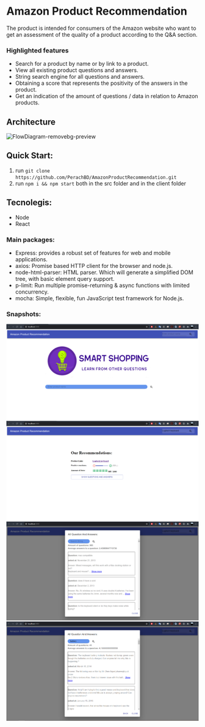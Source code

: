 # Amazon Product Recommendation
The product is intended for consumers of the Amazon website who want to get an assessment of the quality of a product according to the Q&A section.

### Highlighted features
* Search for a product by name or by link to a product.
* View all existing product questions and answers.
* String search engine for all questions and answers.
* Obtaining a score that represents the positivity of the answers in the product.
* Get an indication of the amount of questions / data in relation to Amazon products.

## Architecture
![FlowDiagram-removebg-preview](https://user-images.githubusercontent.com/11539388/200133480-60f3a912-f560-411c-b428-54b1bfe32c47.jpg)

## Quick Start:
1. run `git clone https://github.com/PerachBD/AmazonProductRecommendation.git`
2. run `npm i && npm start` both in the src folder and in the client folder

## Tecnolegis:
* Node
* React

### Main packages:
* Express: provides a robust set of features for web and mobile applications.
* axios: Promise based HTTP client for the browser and node.js.
* node-html-parser: HTML parser. Which will generate a simplified DOM tree, with basic element query support.
* p-limit: Run multiple promise-returning & async functions with limited concurrency.
* mocha: Simple, flexible, fun JavaScript test framework for Node.js.

### Snapshots:
![HomePage](Documentation/HomePage.PNG)
![RecommendationPage](Documentation/recommendationPage.PNG)
![queAndAnsView](Documentation/queAndAnsView.PNG)
![searchQueAndAndView](Documentation/searchQueAndAndView.PNG)

